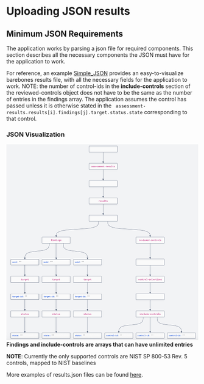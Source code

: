 # Uploading JSON results

## Minimum JSON Requirements

The application works by parsing a json file for required components. This section describes all the necessary components the JSON must have for the application to work.

For reference, an example [Simple_JSON](/docs/exampleUploads/EXAMPLE_SIMPLE_UPLOAD.json) provides an easy-to-visualize barebones results file, with all the necessary fields for the application to work. NOTE: the number of control-ids in the **include-controls** section of the reviewed-controls object does not have to be the same as the number of entries in the findings array. The application assumes the control has passed unless it is otherwise stated in the ``` assessment-results.results[i].findings[j].target.status.state``` corresponding to that control.

### JSON Visualization
![JSON Visualization](/docs/images/JSON_VIS.png)
**Findings and include-controls are arrays that can have unlimited entries**

**NOTE**: Currently the only supported controls are NIST SP 800-53 Rev. 5 controls, mapped to NIST baselines

More examples of results.json files can be found [here](https://github.com/usnistgov/oscal-content/tree/main/examples/ar/json).
